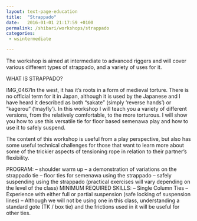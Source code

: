 ```yaml
---
layout: text-page-education
title:  "Strappado"
date:   2016-01-01 21:17:59 +0100
permalink: /shibari/workshops/strappado
categories:
 - wsintermediate

---
```

The workshop is aimed at intermediate to advanced riggers and will cover various different types of strappado, and a variety of uses for it.

WHAT IS STRAPPADO?

IMG_0467In the west, it has it’s roots in a form of medieval torture. There is no official term for it in Japan, although it is used by the Japanese and I have heard it described as both “sakate” (simply ‘reverse hands’) or “kagerou” (‘mayfly’).  In this workshop I will teach you a variety of different versions, from the relatively comfortable, to the more torturous.  I will show you how to use this versatile tie for floor based semenawa play and how to use it to safely suspend.

The content of this workshop is useful from a play perspective, but also has some useful technical challenges for those that want to learn more about some of the trickier aspects of tensioning rope in relation to their partner’s flexibility.

PROGRAM:
– shoulder warm up
– a demonstration of variations on the strappado tie
– floor ties for semenawa using the strappado
– safely suspending using the strappado
(practical exercises will vary depending on the level of the class)
MINIMUM REQUIRED SKILLS:
– Single Column Ties
– Experience with either full or partial suspension (safe locking of suspension lines)
– Although we will not be using one in this class, understanding a standard gote (TK / box tie) and the frictions used in it will be useful for other ties.
